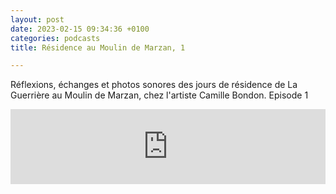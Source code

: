 ```yaml
---
layout: post
date: 2023-02-15 09:34:36 +0100
categories: podcasts
title: Résidence au Moulin de Marzan, 1

---
```

Réflexions, échanges et photos sonores des jours de résidence de La Guerrière au Moulin de Marzan, chez l'artiste Camille Bondon.
Episode 1

<iframe width="100%" height="120" src="https://www.mixcloud.com/widget/iframe/?hide_cover=1&feed=%2FLaGuerri%C3%A8re%2Fla-guerri%C3%A8re-%C3%A0-marzan%2F" frameborder="0" ></iframe>
